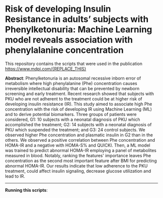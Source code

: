 # Risk of developing Insulin Resistance in adults’ subjects with Phenylketonuria: Machine Learning model reveals association with phenylalanine concentration

This repository contains the scripts that were used in the publication 
https://www.mdpi.com/{REPLACE_THIS}

**Abstract**: 
Phenylketonuria is an autosomal recessive inborn error of metabolism where high phenylalanine (Phe) concentration causes irreversible intellectual disability that can be prevented by newborn screening and early treatment. Recent research showed that subjects with PKU who are not adherent to the treatment could be at higher risk of developing insulin resistance (IR). This study aimed to associate high Phe concentration with the risk of developing IR using Machine Learning (ML) and to derive potential biomarkers. Three groups of patients were considered, G1: 10 subjects with a neonatal diagnosis of PKU which accomplished the treatment; G2: 14 subjects with a neonatal diagnosis of PKU which suspended the treatment; and G3: 24 control subjects. We observed higher Phe concentration and plasmatic insulin in G2 than in the others. We observed a positive correlation between Phe concentration and HOMA-IR and a negative with HOMA-S% and QUICKI. Then, a ML model was trained to predict abnormal HOMA-IR employing a panel of metabolites measured in blood. Notably, ranking the features' importance leaves Phe concentration as the second most important feature after BMI for predicting abnormal HOMA-IR. Our results indicate that low adherence to the PKU treatment, could affect insulin signaling, decrease glucose utilization and lead to IR.


-----

**Running this scripts**: 

